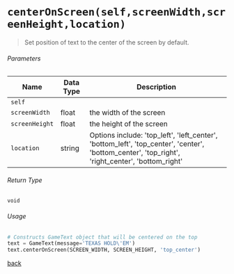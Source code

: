 <!-- Method Name -->

# <code>centerOnScreen(self,screenWidth,screenHeight,location)</code>

<!-- Method Description -->
> Set position of text to the center of the screen by default.

<!-- Parameters -->
###### Parameters
| Name           | Data Type | Description                                                                                                                    |
| -------------- | --------- | ------------------------------------------------------------------------------------------------------------------------------ |
| `self`         |           |                                                                                                                                |
| `screenWidth`  | float     | the width of the screen                                                                                                        |
| `screenHeight` | float     | the height of the screen                                                                                                       |
| `location`     | string    | Options include: 'top_left', 'left_center', 'bottom_left', 'top_center', 'center', 'bottom_center', 'top_right', 'right_center', 'bottom_right' |

<!-- Return Type -->
###### Return Type
`void`

<!-- Method Example -->
###### Usage
```python
# Constructs GameText object that will be centered on the top
text = GameText(message='TEXAS HOLD\'EM')
text.centerOnScreen(SCREEN_WIDTH, SCREEN_HEIGHT, 'top_center')
```
<!-- Back to className.md -->
<!-- The path in this link will be the one that is used for the component -->
[back](../GameText.md)